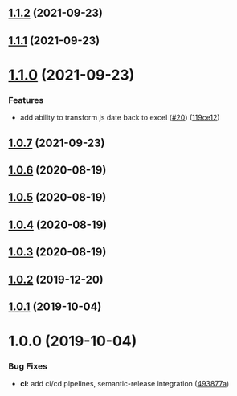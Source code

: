 ## [1.1.2](https://github.com/oleg-koval/excel-date-to-js/compare/v1.1.1...v1.1.2) (2021-09-23)

## [1.1.1](https://github.com/oleg-koval/excel-date-to-js/compare/v1.1.0...v1.1.1) (2021-09-23)

# [1.1.0](https://github.com/oleg-koval/excel-date-to-js/compare/v1.0.7...v1.1.0) (2021-09-23)


### Features

* add ability to transform js date back to excel ([#20](https://github.com/oleg-koval/excel-date-to-js/issues/20)) ([119ce12](https://github.com/oleg-koval/excel-date-to-js/commit/119ce121bcc16e3f030c1fdd4e34464884b1b115))

## [1.0.7](https://github.com/oleg-koval/excel-date-to-js/compare/v1.0.6...v1.0.7) (2021-09-23)

## [1.0.6](https://github.com/oleg-koval/excel-date-to-js/compare/v1.0.5...v1.0.6) (2020-08-19)

## [1.0.5](https://github.com/oleg-koval/excel-date-to-js/compare/v1.0.4...v1.0.5) (2020-08-19)

## [1.0.4](https://github.com/oleg-koval/excel-date-to-js/compare/v1.0.3...v1.0.4) (2020-08-19)

## [1.0.3](https://github.com/oleg-koval/excel-date-to-js/compare/v1.0.2...v1.0.3) (2020-08-19)

## [1.0.2](https://github.com/oleg-koval/excel-date-to-js/compare/v1.0.1...v1.0.2) (2019-12-20)

## [1.0.1](https://github.com/oleg-koval/excel-date-to-js/compare/v1.0.0...v1.0.1) (2019-10-04)

# 1.0.0 (2019-10-04)


### Bug Fixes

* **ci:** add ci/cd pipelines, semantic-release integration ([493877a](https://github.com/oleg-koval/excel-date-to-js/commit/493877a))
